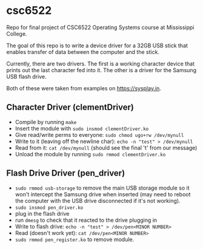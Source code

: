 # csc6522
Repo for final project of CSC6522 Operating Systems course at Mississippi College.

The goal of this repo is to write a device driver for a 32GB USB stick that 
enables transfer of data between the computer and the stick.

Currently, there are two drivers. The first is a working character
device that prints out the last character fed into it. The other is
a driver for the Samsung USB flash drive.

Both of these were taken from examples on https://sysplay.in.

## Character Driver (clementDriver)
- Compile by running `make`
- Insert the module with `sudo insmod clementDriver.ko`
- Give read/write perms to everyone: `sudo chmod ugo+rw /dev/mynull`
- Write to it (leaving off the newline char): `echo -n "test" > /dev/mynull` 
- Read from it: `cat /dev/mynull` (should see the final 't' from our message)
- Unload the module by running `sudo rmmod clementDriver.ko`

## Flash Drive Driver (pen_driver) 
- `sudo rmmod usb-storage` to remove the main USB storage module so it won't
intercept the Samsung drive when inserted (may need to reboot the computer
with the USB drive disconnected if it's not working).
- `sudo insmod pen_driver.ko`
- plug in the flash drive
- run `dmesg` to check that it reacted to the drive plugging in
- Write to flash drive: `echo -n "test" > /dev/pen<MINOR NUMBER>`
- Read (doesn't work yet): `cat /dev/pen<MINOR NUMBER>`
- `sudo rmmod pen_register.ko` to remove module.
